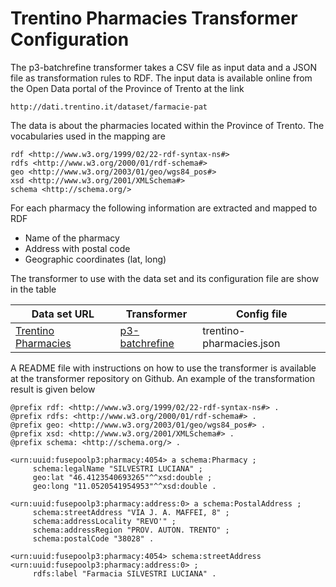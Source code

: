 Trentino Pharmacies Transformer Configuration
==========================================

The p3-batchrefine transformer takes a CSV file as input data and a JSON file as transformation rules to RDF. The input data is available online from the Open Data portal of the Province of Trento at the link

    http://dati.trentino.it/dataset/farmacie-pat

The data is about the pharmacies located within the Province of Trento. The vocabularies used in the mapping are  

    rdf <http://www.w3.org/1999/02/22-rdf-syntax-ns#>
    rdfs <http://www.w3.org/2000/01/rdf-schema#>  
    geo <http://www.w3.org/2003/01/geo/wgs84_pos#>
    xsd <http://www.w3.org/2001/XMLSchema#>  
    schema <http://schema.org/>

For each pharmacy the following information are extracted and mapped to RDF  
- Name of the pharmacy
- Address with postal code
- Geographic coordinates (lat, long)  


The transformer to use with the data set and its configuration file are show in the table

| Data set URL                                       | Transformer       | Config file     |  
|----------------------------------------------------|-------------------|-----------------|  
| [Trentino Pharmacies](http://dati.trentino.it/dataset/farmacie-pat) |[p3-batchrefine](https://github.com/fusepoolP3/p3-batchrefine)|trentino-pharmacies.json|  


A README file with instructions on how to use the transformer is available at the transformer repository on Github. An example of the transformation result is given below  

    @prefix rdf: <http://www.w3.org/1999/02/22-rdf-syntax-ns#> .
    @prefix rdfs: <http://www.w3.org/2000/01/rdf-schema#> .
    @prefix geo: <http://www.w3.org/2003/01/geo/wgs84_pos#> .
    @prefix xsd: <http://www.w3.org/2001/XMLSchema#> .
    @prefix schema: <http://schema.org/> .

    <urn:uuid:fusepoolp3:pharmacy:4054> a schema:Pharmacy ;  
         schema:legalName "SILVESTRI LUCIANA" ;  
         geo:lat "46.4123540693265"^^xsd:double ;  
         geo:long "11.0520541954953"^^xsd:double .  

    <urn:uuid:fusepoolp3:pharmacy:address:0> a schema:PostalAddress ;  
         schema:streetAddress "VIA J. A. MAFFEI, 8" ;  
         schema:addressLocality "REVO'" ;  
         schema:addressRegion "PROV. AUTON. TRENTO" ;  
         schema:postalCode "38028" .  

    <urn:uuid:fusepoolp3:pharmacy:4054> schema:streetAddress <urn:uuid:fusepoolp3:pharmacy:address:0> ;  
         rdfs:label "Farmacia SILVESTRI LUCIANA" .  

